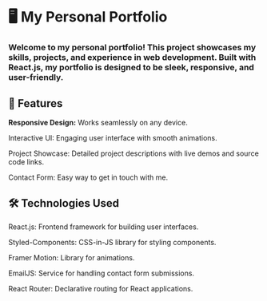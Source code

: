 # 🖥️ My Personal Portfolio

### Welcome to my personal portfolio! This project showcases my skills, projects, and experience in web development. Built with React.js, my portfolio is designed to be sleek, responsive, and user-friendly.

## 🌟 Features

<b>Responsive Design:</b> Works seamlessly on any device.

Interactive UI: Engaging user interface with smooth animations.

Project Showcase: Detailed project descriptions with live demos and source code links.

Contact Form: Easy way to get in touch with me.

## 🛠️ Technologies Used

React.js: Frontend framework for building user interfaces.

Styled-Components: CSS-in-JS library for styling components.

Framer Motion: Library for animations.

EmailJS: Service for handling contact form submissions.

React Router: Declarative routing for React applications.
